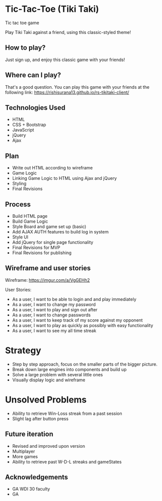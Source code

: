 
# Tic-Tac-Toe (Tiki Taki)
Tic tac toe game

Play Tiki Taki against a friend, using this classic-styled theme!

## How to play?
Just sign up, and enjoy this classic game with your friends!

## Where can I play?
That's a good question. You can play this game with your friends at the following link:
https://rishisurana13.github.io/rs-tikitaki-client/

## Technologies Used
+ HTML
+ CSS + Bootstrap
+ JavaScript
+ jQuery
+ Ajax

## Plan
+ Write out HTML according to wireframe
+ Game Logic
+ Linking Game Logic to HTML using Ajax and jQuery
+ Styling
+ Final Revisions

## Process

+ Build HTML page
+ Build Game Logic
+ Style Board and game set up (basic)
+ Add AJAX AUTH features to build log in system
+ Style UI
+ Add jQuery for single page functionality
+ Final Revisions for MVP
+ Final Revisions for publishing

## Wireframe and user stories
Wireframe: https://imgur.com/a/VgGEHh2

User Stories:
+ As a user, I want to be able to login and and play immediately
+ As a user, I want to change my password
+ As a user, I want to play and sign out after
+ As a user, I want to change passwords
+ As a user, I want to keep track of my score against my opponent
+ As a user, I want to play as quickly as possibly with easy functionality
+ As a user, I want to see my all time streak

# Strategy
+ Step by step approach, focus on the smaller parts of the bigger picture.
+ Break down large engines into components and build up
+ Solve a large problem with several little ones
+ Visually display logic and wireframe


# Unsolved Problems
+ Ability to retrieve Win-Loss streak from a past session
+ Slight lag after button press

## Future iteration 
+ Revised and improved upon version
+ Multiplayer
+ More games
+ Ability to retrieve past W-D-L streaks and gameStates

## Acknowledgements
+ GA WDI 30 faculty
+ GA
